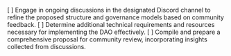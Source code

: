 [ ] Engage in ongoing discussions in the designated Discord channel to refine the proposed structure and governance models based on community feedback.
[ ] Determine additional technical requirements and resources necessary for implementing the DAO effectively.
[ ] Compile and prepare a comprehensive proposal for community review, incorporating insights collected from discussions.